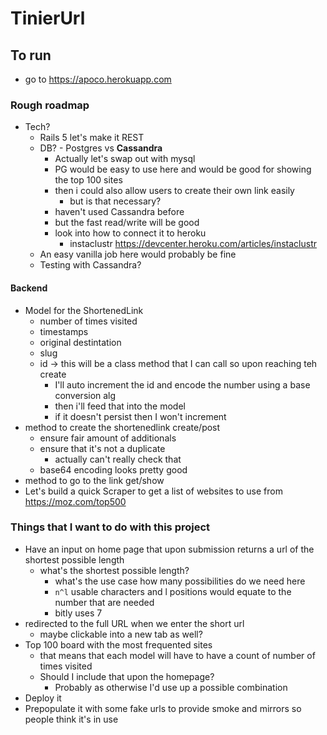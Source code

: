 # TinierUrl
## To run
  - go to https://apoco.herokuapp.com

### Rough roadmap
  - Tech?
    - Rails 5 let's make it REST
    - DB? - Postgres vs **Cassandra**
      - Actually let's swap out with mysql
      - PG would be easy to use here and would be good for showing the top 100 sites
      - then i could also allow users to create their own link easily
        - but is that necessary?
      - haven't used Cassandra before  
      - but the fast read/write will be good
      - look into how to connect it to heroku
        - instaclustr https://devcenter.heroku.com/articles/instaclustr
    - An easy vanilla job here would probably be fine
    - Testing with Cassandra?

#### Backend
  - Model for the ShortenedLink
    - number of times visited
    - timestamps
    - original destintation
    - slug
    - id -> this will be a class method that I can call so upon reaching teh create
      - I'll auto increment the id and encode the number using a base conversion alg
      - then i'll feed that into the model
      - if it doesn't persist then I won't increment
  - method to create the shortenedlink create/post
    - ensure fair amount of additionals
    - ensure that it's not a duplicate
      - actually can't really check that
    - base64 encoding looks pretty good
  - method to go to the link get/show
  - Let's build a quick Scraper to get a list of websites to use from https://moz.com/top500




### Things that I want to do with this project
  - Have an input on home page that upon submission returns a url of the shortest possible length
    * what's the shortest possible length?
      * what's the use case how many possibilities do we need here
      *  `n^l` usable characters and l positions would equate to the number that are needed
      * bitly uses 7
  - redirected to the full URL when we enter the short url
    * maybe clickable into a new tab as well?
  - Top 100 board with the most frequented sites
    * that means that each model will have to have a count of number of times visited
    * Should I include that upon the homepage?
      - Probably as otherwise I'd use up a possible combination
  - Deploy it
  - Prepopulate it with some fake urls to provide smoke and mirrors so people think it's in use
